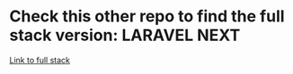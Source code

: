 # Check this other repo to find the full stack version: LARAVEL NEXT

[Link to full stack](https://github.com/mohamed-dabach/nextjs-indeed-with-backend)

